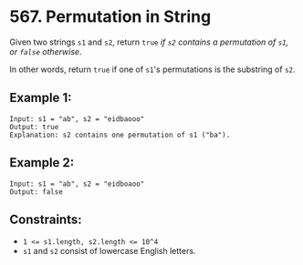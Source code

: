 ﻿# 567. Permutation in String

Given two strings `s1` and `s2`, return `true` *if `s2` contains a permutation of `s1`, or `false` otherwise*.

In other words, return `true` if one of `s1`'s permutations is the substring of `s2`.


## Example 1:

```
Input: s1 = "ab", s2 = "eidbaooo"
Output: true
Explanation: s2 contains one permutation of s1 ("ba").
```

## Example 2:

```
Input: s1 = "ab", s2 = "eidboaoo"
Output: false
```

## Constraints:

 - `1 <= s1.length, s2.length <= 10^4`
 - `s1` and `s2` consist of lowercase English letters.

